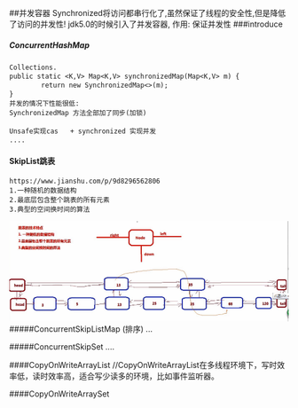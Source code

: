 ##并发容器
     Synchronized将访问都串行化了,虽然保证了线程的安全性,但是降低了访问的并发性!
     jdk5.0的时候引入了并发容器,
           作用: 保证并发性
###introduce
##### ConcurrentHashMap
    Collections.
    public static <K,V> Map<K,V> synchronizedMap(Map<K,V> m) {
            return new SynchronizedMap<>(m);
    } 
    并发的情况下性能很低:
    SynchronizedMap 方法全部加了同步(加锁)
    
    Unsafe实现cas   + synchronized 实现并发
    ....

#### SkipList跳表 
    https://www.jianshu.com/p/9d8296562806
    1.一种随机的数据结构
    2.最底层包含整个跳表的所有元素
    3.典型的空间换时间的算法
![images](1591344747(1).png)
#####ConcurrentSkipListMap   (排序)
...

#####ConcurrentSkipSet
....


####CopyOnWriteArrayList
//CopyOnWriteArrayList在多线程环境下，写时效率低，读时效率高，适合写少读多的环境，比如事件监听器。

####CopyOnWriteArraySet















